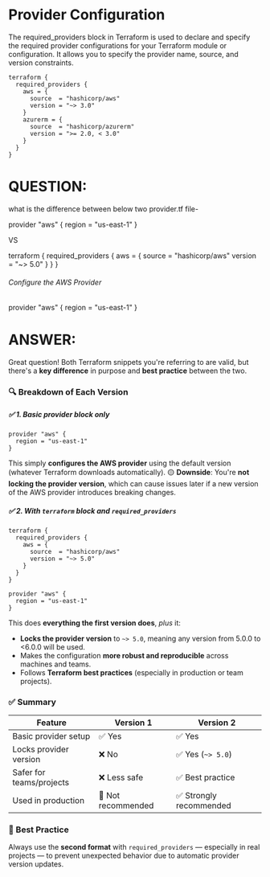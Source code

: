 # Provider Configuration

The required_providers block in Terraform is used to declare and specify the required provider configurations for your Terraform module or configuration. It allows you to specify the provider name, source, and version constraints.

```
terraform {
  required_providers {
    aws = {
      source  = "hashicorp/aws"
      version = "~> 3.0"
    }
    azurerm = {
      source  = "hashicorp/azurerm"
      version = ">= 2.0, < 3.0"
    }
  }
}
```

#
#
# QUESTION:
what is the difference between below two provider.tf file-

provider "aws" {
region = "us-east-1"
}

VS

terraform {
  required\_providers {
    aws = {
    source  = "hashicorp/aws"
    version = "\~> 5.0"
    }
  }
}
###### Configure the AWS Provider
provider "aws" {
region = "us-east-1"
}

# ANSWER:
Great question! Both Terraform snippets you're referring to are valid, but there's a **key difference** in purpose and **best practice** between the two.

### 🔍 Breakdown of Each Version

##### ✅ 1. **Basic provider block only**
```hcl
provider "aws" {
  region = "us-east-1"
}
```

This simply **configures the AWS provider** using the default version (whatever Terraform downloads automatically).
🟡 **Downside**: You're **not locking the provider version**, which can cause issues later if a new version of the AWS provider introduces breaking changes.

##### ✅ 2. **With `terraform` block and `required_providers`**
```hcl
terraform {
  required_providers {
    aws = {
      source  = "hashicorp/aws"
      version = "~> 5.0"
    }
  }
}

provider "aws" {
  region = "us-east-1"
}
```

This does **everything the first version does**, *plus* it:
* **Locks the provider version** to `~> 5.0`, meaning any version from 5.0.0 to <6.0.0 will be used.
* Makes the configuration **more robust and reproducible** across machines and teams.
* Follows **Terraform best practices** (especially in production or team projects).

### ✅ Summary
| Feature                  | Version 1          | Version 2              |
| ------------------------ | ------------------ | ---------------------- |
| Basic provider setup     | ✅ Yes              | ✅ Yes                  |
| Locks provider version   | ❌ No               | ✅ Yes (`~> 5.0`)       |
| Safer for teams/projects | ❌ Less safe        | ✅ Best practice        |
| Used in production       | 🚫 Not recommended | ✅ Strongly recommended |

### 🔧 Best Practice
Always use the **second format** with `required_providers` — especially in real projects — to prevent unexpected behavior due to automatic provider version updates.
